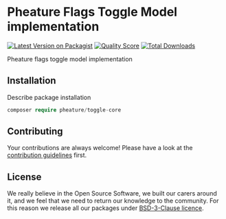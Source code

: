 # Pheature Flags Toggle Model implementation

[![Latest Version on Packagist][ico-version]][link-packagist]
[![Quality Score][ico-code-quality]][link-code-quality]
[![Total Downloads][ico-downloads]][link-downloads]

Pheature flags toggle model implementation

## Installation

Describe package installation

```php
composer require pheature/toggle-core
```

## Contributing

Your contributions are always welcome! Please have a look at the [contribution guidelines](./CONTRIBUTING.md) first.

## License

We really believe in the Open Source Software, we built our carers around it, and we feel that we need to return our
knowledge to the community. For this reason we release all our packages under [BSD-3-Clause licence](./LICENSE.md). 

[ico-version]: https://img.shields.io/packagist/v/pheature/toggle-model.svg?style=flat-square
[link-packagist]: https://packagist.org/packages/pheature/toggle-model
[ico-code-quality]: https://img.shields.io/scrutinizer/g/pheature-flags/toggle-model.svg?style=flat-square
[link-code-quality]: https://scrutinizer-ci.com/g/pheature-flags/toggle-model/?branch=1.0.x
[ico-downloads]: https://img.shields.io/packagist/dt/pheature/toggle-model.svg?style=flat-square
[link-downloads]: https://packagist.org/packages/pheature/toggle-model
